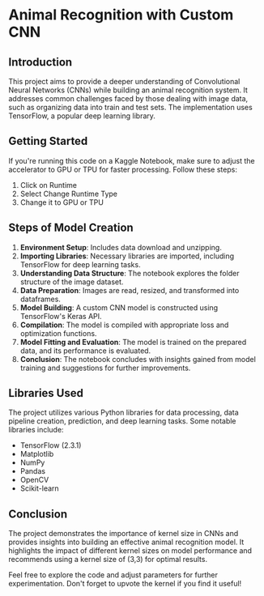 # Animal Recognition with Custom CNN

## Introduction
This project aims to provide a deeper understanding of Convolutional Neural Networks (CNNs) while building an animal recognition system. It addresses common challenges faced by those dealing with image data, such as organizing data into train and test sets. The implementation uses TensorFlow, a popular deep learning library.

## Getting Started
If you're running this code on a Kaggle Notebook, make sure to adjust the accelerator to GPU or TPU for faster processing. Follow these steps:
1. Click on Runtime
2. Select Change Runtime Type
3. Change it to GPU or TPU

## Steps of Model Creation
1. **Environment Setup**: Includes data download and unzipping.
2. **Importing Libraries**: Necessary libraries are imported, including TensorFlow for deep learning tasks.
3. **Understanding Data Structure**: The notebook explores the folder structure of the image dataset.
4. **Data Preparation**: Images are read, resized, and transformed into dataframes.
5. **Model Building**: A custom CNN model is constructed using TensorFlow's Keras API.
6. **Compilation**: The model is compiled with appropriate loss and optimization functions.
7. **Model Fitting and Evaluation**: The model is trained on the prepared data, and its performance is evaluated.
8. **Conclusion**: The notebook concludes with insights gained from model training and suggestions for further improvements.

## Libraries Used
The project utilizes various Python libraries for data processing, data pipeline creation, prediction, and deep learning tasks. Some notable libraries include:
- TensorFlow (2.3.1)
- Matplotlib
- NumPy
- Pandas
- OpenCV
- Scikit-learn

## Conclusion
The project demonstrates the importance of kernel size in CNNs and provides insights into building an effective animal recognition model. It highlights the impact of different kernel sizes on model performance and recommends using a kernel size of (3,3) for optimal results.

Feel free to explore the code and adjust parameters for further experimentation. Don't forget to upvote the kernel if you find it useful!
